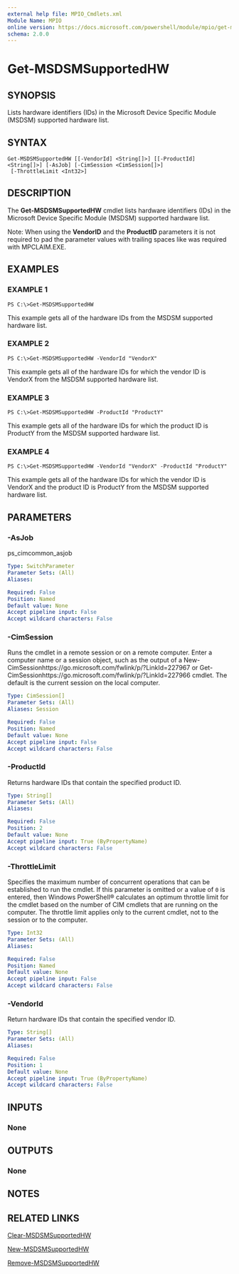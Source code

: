 ```yaml
---
external help file: MPIO_Cmdlets.xml
Module Name: MPIO
online version: https://docs.microsoft.com/powershell/module/mpio/get-msdsmsupportedhw?view=windowsserver2012-ps&wt.mc_id=ps-gethelp
schema: 2.0.0
---
```


# Get-MSDSMSupportedHW

## SYNOPSIS
Lists hardware identifiers (IDs) in the Microsoft Device Specific Module (MSDSM) supported hardware list.

## SYNTAX

```
Get-MSDSMSupportedHW [[-VendorId] <String[]>] [[-ProductId] <String[]>] [-AsJob] [-CimSession <CimSession[]>]
 [-ThrottleLimit <Int32>]
```

## DESCRIPTION
The **Get-MSDSMSupportedHW** cmdlet lists hardware identifiers (IDs) in the Microsoft Device Specific Module (MSDSM) supported hardware list.

Note: When using the **VendorID** and the **ProductID** parameters it is not required to pad the parameter values with trailing spaces like was required with MPCLAIM.EXE.

## EXAMPLES

### EXAMPLE 1
```
PS C:\>Get-MSDSMSupportedHW
```

This example gets all of the hardware IDs from the MSDSM supported hardware list.

### EXAMPLE 2
```
PS C:\>Get-MSDSMSupportedHW -VendorId "VendorX"
```

This example gets all of the hardware IDs for which the vendor ID is VendorX from the MSDSM supported hardware list.

### EXAMPLE 3
```
PS C:\>Get-MSDSMSupportedHW -ProductId "ProductY"
```

This example gets all of the hardware IDs for which the product ID is ProductY from the MSDSM supported hardware list.

### EXAMPLE 4
```
PS C:\>Get-MSDSMSupportedHW -VendorId "VendorX" -ProductId "ProductY"
```

This example gets all of the hardware IDs for which the vendor ID is VendorX and the product ID is ProductY from the MSDSM supported hardware list.

## PARAMETERS

### -AsJob
ps_cimcommon_asjob

```yaml
Type: SwitchParameter
Parameter Sets: (All)
Aliases: 

Required: False
Position: Named
Default value: None
Accept pipeline input: False
Accept wildcard characters: False
```

### -CimSession
Runs the cmdlet in a remote session or on a remote computer.
Enter a computer name or a session object, such as the output of a New-CimSessionhttps://go.microsoft.com/fwlink/p/?LinkId=227967 or Get-CimSessionhttps://go.microsoft.com/fwlink/p/?LinkId=227966 cmdlet.
The default is the current session on the local computer.

```yaml
Type: CimSession[]
Parameter Sets: (All)
Aliases: Session

Required: False
Position: Named
Default value: None
Accept pipeline input: False
Accept wildcard characters: False
```

### -ProductId
Returns hardware IDs that contain the specified product ID.

```yaml
Type: String[]
Parameter Sets: (All)
Aliases: 

Required: False
Position: 2
Default value: None
Accept pipeline input: True (ByPropertyName)
Accept wildcard characters: False
```

### -ThrottleLimit
Specifies the maximum number of concurrent operations that can be established to run the cmdlet.
If this parameter is omitted or a value of `0` is entered, then Windows PowerShell® calculates an optimum throttle limit for the cmdlet based on the number of CIM cmdlets that are running on the computer.
The throttle limit applies only to the current cmdlet, not to the session or to the computer.

```yaml
Type: Int32
Parameter Sets: (All)
Aliases: 

Required: False
Position: Named
Default value: None
Accept pipeline input: False
Accept wildcard characters: False
```

### -VendorId
Return hardware IDs that contain the specified vendor ID.

```yaml
Type: String[]
Parameter Sets: (All)
Aliases: 

Required: False
Position: 1
Default value: None
Accept pipeline input: True (ByPropertyName)
Accept wildcard characters: False
```

## INPUTS

### None

## OUTPUTS

### None

## NOTES

## RELATED LINKS

[Clear-MSDSMSupportedHW](./Clear-MSDSMSupportedHW.md)

[New-MSDSMSupportedHW](./New-MSDSMSupportedHW.md)

[Remove-MSDSMSupportedHW](./Remove-MSDSMSupportedHW.md)

